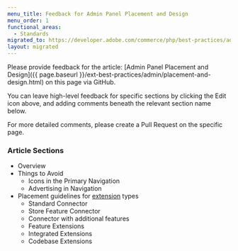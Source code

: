 ```yaml
---
menu_title: Feedback for Admin Panel Placement and Design
menu_order: 1
functional_areas:
  - Standards
migrated_to: https://developer.adobe.com/commerce/php/best-practices/admin/placement-and-design/
layout: migrated
---
```


Please provide feedback for the article: [Admin Panel Placement and Design]({{ page.baseurl }}/ext-best-practices/admin/placement-and-design.html) on this page via GitHub.

You can leave high-level feedback for specific sections by clicking the Edit icon above, and adding comments beneath the relevant section name below.

For more detailed comments, please create a Pull Request on the specific page.

### Article Sections

*  Overview
*  Things to Avoid
   *  Icons in the Primary Navigation
   *  Advertising in Navigation
*  Placement guidelines for [extension](https://glossary.magento.com/extension) types
   *  Standard Connector
   *  Store Feature Connector
   *  Connector with additional features
   *  Feature Extensions
   *  Integrated Extensions
   *  Codebase Extensions
